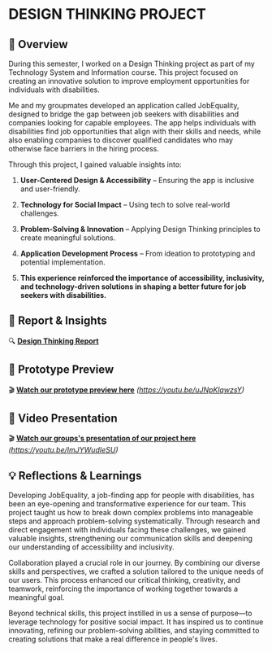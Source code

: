 # DESIGN THINKING PROJECT

## 📌 Overview 
During this semester, I worked on a Design Thinking project as part of my Technology System and Information course. This project focused on creating an innovative solution to improve employment opportunities for individuals with disabilities.

Me and my groupmates developed an application called JobEquality, designed to bridge the gap between job seekers with disabilities and companies looking for capable employees. The app helps individuals with disabilities find job opportunities that align with their skills and needs, while also enabling companies to discover qualified candidates who may otherwise face barriers in the hiring process.

Through this project, I gained valuable insights into:
1. **User-Centered Design & Accessibility** – Ensuring the app is inclusive and user-friendly.  

2. **Technology for Social Impact** – Using tech to solve real-world challenges.  

3. **Problem-Solving & Innovation** – Applying Design Thinking principles to create meaningful solutions.  

4. **Application Development Process** – From ideation to prototyping and potential implementation.  

5. **This experience reinforced the importance of accessibility, inclusivity, and technology-driven solutions in shaping a better future for job seekers with disabilities.**



## 📄 Report & Insights 
🔍 **[Design Thinking Report](https://github.com/aliaaishah/DESIGN-THINKING-PROJECT/blob/main/Design%20Thinking%20Report_compressed.pdf)** 

## 🎥 Prototype Preview
🎬 **[Watch our prototype preview here](#)** *(https://youtu.be/uJNpKlqwzsY)*

## 🌟 Video Presentation
🎬 **[Watch our groups's presentation of our project here](#)** *(https://youtu.be/ImJYWudIeSU)*

## 💡 Reflections & Learnings  
Developing JobEquality, a job-finding app for people with disabilities, has been an eye-opening and transformative experience for our team. This project taught us how to break down complex problems into manageable steps and approach problem-solving systematically. Through research and direct engagement with individuals facing these challenges, we gained valuable insights, strengthening our communication skills and deepening our understanding of accessibility and inclusivity.

Collaboration played a crucial role in our journey. By combining our diverse skills and perspectives, we crafted a solution tailored to the unique needs of our users. This process enhanced our critical thinking, creativity, and teamwork, reinforcing the importance of working together towards a meaningful goal.

Beyond technical skills, this project instilled in us a sense of purpose—to leverage technology for positive social impact. It has inspired us to continue innovating, refining our problem-solving abilities, and staying committed to creating solutions that make a real difference in people's lives.




